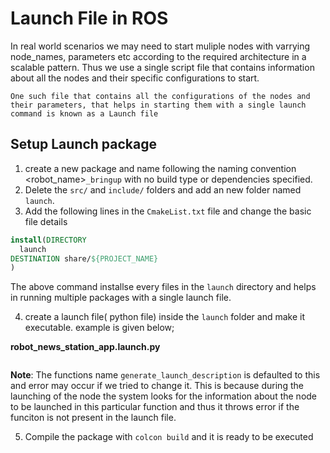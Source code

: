 # Launch File in ROS

In real world scenarios we may need to start muliple nodes with varrying node_names, parameters etc according to the required architecture in a scalable pattern. Thus we use a single script file that contains information about all the nodes and their specific configurations to start.

`One such file that contains all the configurations of the nodes and their parameters, that helps in starting them with a single launch command is known as a Launch file`

## Setup Launch package

1. create a new package and name following the naming convention <robot_name>`_bringup` with no build type or dependencies specified.
2. Delete the `src/` and `include/` folders and add an new folder named `launch`.
3. Add the following lines in the `CmakeList.txt` file and change the basic file details

```cmake
install(DIRECTORY
  launch
DESTINATION share/${PROJECT_NAME}
)
```

The above command installse every files in the `launch` directory and helps in running multiple packages with a single launch file.

4. create a launch file( python file) inside the `launch` folder and make it executable. example is given below;

**robot_news_station_app.launch.py**

```python3

```

**Note**: The functions name `generate_launch_description` is defaulted to this and error may occur if we tried to change it. This is because during the launching of the node the system looks for the information about the node to be launched in this particular function and thus it throws error if the funciton is not present in the launch file.

5. Compile the package with `colcon build` and it is ready to be executed
